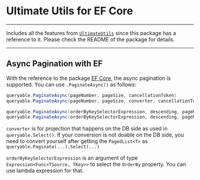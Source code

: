 # Ultimate Utils for EF Core

---

Includes all the features from [`UltimateUtils`](https://www.nuget.org/packages/UltimateUtils) since this package has a reference to it.
Please check the README of the package for details.

---

## Async Pagination with EF

With the reference to the package [EF Core](https://www.nuget.org/packages/Microsoft.EntityFrameworkCore), the async pagination is supported.
You can use `.PaginateAsync()` as follows:

```csharp
queryable.PaginateAsync(pageNumber, pageSize, cancellationToken)
queryable.PaginateAsync(pageNumber, pageSize, converter, cancellationToken)

queryable.PaginateAsync(orderByKeySelectorExpression, descending, pageNumber, pageSize, cancellationToken)
queryable.PaginateAsync(orderByKeySelectorExpression, descending, pageNumber, pageSize, converter, cancellationToken)
```

`converter` is for projection that happens on the DB side as used in `queryable.Select()`. If your conversion is not doable on the DB side, you need to convert yourself after getting the `PagedList<T>` as `queryable.Paginate(...).Select(...)`

`orderByKeySelectorExpression` is an argument of type `Expression<Func<TSource, TKey>>` to select the `OrderBy` property. You can use lambda expression for that.
